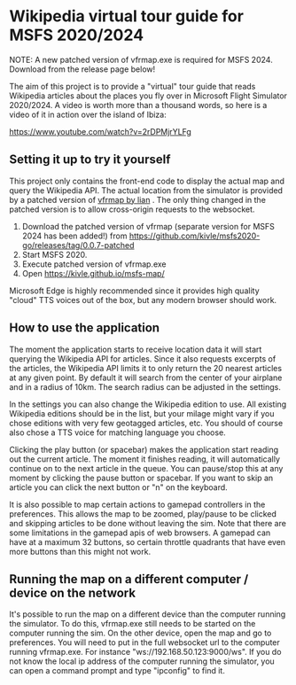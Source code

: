 # Wikipedia virtual tour guide for MSFS 2020/2024

NOTE: A new patched version of vfrmap.exe is required for MSFS 2024. Download from the release page below!

The aim of this project is to provide a "virtual" tour guide that reads Wikipedia articles about the places you fly over in Microsoft Flight Simulator 2020/2024. A video is worth more than a thousand words, so here is a video of it in action over the island of Ibiza:

https://www.youtube.com/watch?v=2rDPMjrYLFg

## Setting it up to try it yourself

This project only contains the front-end code to display the actual map and query the Wikipedia API. The actual location from the simulator is provided by a patched version of [vfrmap by lian](https://github.com/lian/msfs2020-go) . The only thing changed in the patched version is to allow cross-origin requests to the websocket.

1. Download the patched version of vfrmap (separate version for MSFS 2024 has been added!) from https://github.com/kivle/msfs2020-go/releases/tag/0.0.7-patched
2. Start MSFS 2020.
3. Execute patched version of vfrmap.exe
4. Open https://kivle.github.io/msfs-map/ 

Microsoft Edge is highly recommended since it provides high quality "cloud" TTS voices out of the box, but any modern browser should work.

## How to use the application

The moment the application starts to receive location data it will start querying the Wikipedia API for articles. Since it also requests excerpts of the articles, the Wikipedia API limits it to only return the 20 nearest articles at any given point. By default it will search from the center of your airplane and in a radius of 10km. The search radius can be adjusted in the settings.

In the settings you can also change the Wikipedia edition to use. All existing Wikipedia editions should be in the list, but your milage might vary if you chose editions with very few geotagged articles, etc. You should of course also chose a TTS voice for matching language you choose.

Clicking the play button (or spacebar) makes the application start reading out the current article. The moment it finishes reading, it will automatically continue on to the next article in the queue. You can pause/stop this at any moment by clicking the pause button or spacebar. If you want to skip an article you can click the next button or "n" on the keyboard.

It is also possible to map certain actions to gamepad controllers in the preferences. This allows the map to be zoomed, play/pause to be clicked and skipping articles to be done without leaving the sim. Note that there are some limitations in the gamepad apis of web browsers. A gamepad can have at a maximum 32 buttons, so certain throttle quadrants that have even more buttons than this might not work.

## Running the map on a different computer / device on the network

It's possible to run the map on a different device than the computer running the simulator. To do this, vfrmap.exe still needs to be started on the computer running the sim. On the other device, open the map and go to preferences. You will need to put in the full websocket url to the computer running vfrmap.exe. For instance "ws://192.168.50.123:9000/ws". If you do not know the local ip address of the computer running the simulator, you can open a command prompt and type "ipconfig" to find it.
